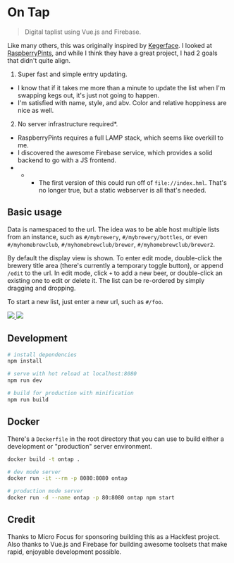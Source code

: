 # On Tap

> Digital taplist using Vue.js and Firebase.

Like many others, this was originally inspired by [Kegerface](http://github.com/kegerface/kegerface).  I looked at [RaspberryPints](https://github.com/RaspberryPints/RaspberryPints), and while I think they have a great project, I had 2 goals that didn't quite align.

1. Super fast and simple entry updating.
 - I know that if it takes me more than a minute to update the list when I'm swapping kegs out, it's just not going to happen.
 - I'm satisfied with name, style, and abv. Color and relative hoppiness are nice as well.
2. No server infrastructure required*.
 - RaspberryPints requires a full LAMP stack, which seems like overkill to me.
 - I discovered the awesome Firebase service, which provides a solid backend to go with a JS frontend.
 -  - * The first version of this could run off of `file://index.hml`.  That's no longer true, but a static webserver is all that's needed.


## Basic usage
Data is namespaced to the url.  The idea was to be able host multiple lists from an instance, such as `#/mybrewery`, `#/mybrewery/bottles`, or even `#/myhomebrewclub`, `#/myhomebrewclub/brewer`, `#/myhomebrewclub/brewer2`.

By default the display view is shown.  To enter edit mode, double-click the brewery title area (there's currently a temporary toggle button), or append `/edit` to the url.  In edit mode, click `+` to add a new beer, or double-click an existing one to edit or delete it.  The list can be re-ordered by simply dragging and dropping.

To start a new list, just enter a new url, such as `#/foo`.

<a href="https://imgur.com/dgijGqn.png">
  <img src="https://imgur.com/dgijGqn.png">
</a>

<a href="https://imgur.com/fh2uwMe.png">
  <img src="https://imgur.com/fh2uwMe.png">
</a>

## Development

``` bash
# install dependencies
npm install

# serve with hot reload at localhost:8080
npm run dev

# build for production with minification
npm run build
```

## Docker

There's a `Dockerfile` in the root directory that you can use to build either a development or "production" server environment.

``` bash
docker build -t ontap .

# dev mode server
docker run -it --rm -p 8080:8080 ontap

# production mode server
docker run -d --name ontap -p 80:8080 ontap npm start

```

## Credit

Thanks to Micro Focus for sponsoring building this as a Hackfest project.  Also thanks to Vue.js and Firebase for building awesome toolsets that make rapid, enjoyable development possible.
